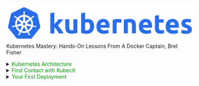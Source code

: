 ![architecture1](docs/images/kubernetes.png)
Kubernetes Mastery: Hands-On Lessons From A Docker Captain, Bret Fisher

<details><summary><span style="color: #009900">Kubernetes Architecture</span></summary>

## Kubernetes Architecture
![architecture1](docs/images/architecture.png)

## Kubernetes Physical Architecture
![architecture1](docs/images/physical-architecture.png)

## Shpod Tips and Tricks

Be sure to come back to this lecture later if you have shpod issues, as I've thrown in common hiccups as you use it throughout the course!

- **Tip 1: Namespaces matter!** <br>
Once you learn about namespaces, you know that running kubectl commands often only affects the current namespace. Shpod runs in the shpod namespace, so if you mean to do something with the default namesapce, you need to either ensure that shpod config is set to use the default namespace (which it is by default) or ``` add -n defaul ``` to your commands. So ``` kubectl get pods ``` would turn into ``` kubectl get -n default pods ``` . We've setup the shpod pod to set it's namespace to default though, so this shouldn't be a big issue.

- **Tip 2: DNS matters with Namespaces!** <br>
The above shpod namespace affects DNS as well. If you need to curl or ping a Service name (which you'll learn later), remember that Kubernetes Service DNS names are namespace-sensitive from inside the cluster. Doing a ``` ping myservice ``` from a pod in one namespace only works if that Service is in the same namespace. In the Shpod, you would need to ``` ping mypod.default ``` if that Service was in the default namespace.

- **Tip 3: Attach shows you the console (tty) output**, even from multiple terminals. You can use exec for additional terminal shells <br>
An ``` attach ``` command will show the virtual console of a pod (like a tty), so multiple ``` attach ``` commands in multiple terminal windows will show the same thing because they are both looking at the console output. For your 2nd terminal, you can use an ``` exec ``` command that will start a new shell process in the existing container. This works **exactly** the same way as Docker attach and exec commands: <br><br>
1st window, attach: <br> ``` kubectl attach --namespace=shpod -ti shpod ``` <br><br>
2nd window, create a new bash shell: <br> ``` kubectl exec --namespace=shpod -ti shpod -- bash -l ```

</details>

<details><summary><span style="color: #009900">First Contact with Kubectl</span></summary>

## Getting the nodes
The below command returns an abtracted information about the list of nodes <br>
- ``` kubectl get no ``` or ``` kubectl get node ``` or ``` kubectl get nodes ```

## Obtaining machine-readeable output
**Note:** ``` Kubectl get ``` can output **JSON**, **YAML**, or be directly formatted <br>
- Give us more info about the nodes: <br>
``` kubectl get nodes -o wide  ``` or ``` kubectl get nodes node1 -o wide  ```
- Let's have some YAML <br>
``` kubectl get nodes -o yaml ```

## (AB)using ```kubectl``` and ```jq```
- Show the capcity of all our nodes as a stream of JSON objects: <br>
``` kubectl get nodes -o json | jq ".items[] | {name:.metadata.name} + .status.capacity"```

## For more comprehensive overview, we can use ``` kubectl describe ``` instead
**Note:** Kindly observe that this follows the pattern: <br> ``` kubectl describe resource-type-name/resource-name ``` or ``` kubectl describe resource-type-name resource-name ```
- ``` kubectl describe node/node1 ``` or ``` kubectl describe node node1 ```

## Exploring types and definitions
- We can list all available resource types by running: ``` kubectl api-resources ``` (in Kubernetes 1.10 and prior, this command used to be ``` kubectl get ```)
- We can list one or more resources in the cluster: ``` kubectl get resource-type ``` (this resources can be Pods, Services, Deployments etc) pr ``` kubectl get resource-type resource-name ``` (resource-name is optional and specifies the name of the particular resource)
- We can view the dfefinition for a resource type with: ``` kubectl explain type ```
- we can view the definition for a field in a resource, for instance: ``` kubectl explain node.spec ```
- Or get the list of all fields and subfields" ``` kubectl explain node --recursive ```

## Introspection vs. Documentation
- We can access the same information by reading the [API documentation]()
- The API documentation is usually easier to read but
  - it wont show custom types (like Custom Resource Definitions)
  - we need to make sure that we look at the correct version
- ``` kubectl api-resources ``` and ``` kubectl explain ``` performs introspection (they communicate with the API server and obtain the exact type definition)

## Type Names
- The most common resource names have three forms:
  - singular (e.g. ``` node ```, ``` service ```, ``` deployment ```)
  - plural (e.g. ``` nodes ```, ``` services ```, ``` deployments ```)
  - short (e.g. ``` no ```, ``` svc ```, ``` deploy ```)
- Some resources do not have a short name
- ``` Endpoints ``` only have a plural form (because even a single ``` Endpoints ``` resource is actually a list of endpoints)

## Namespaces
Namespaces allows us to segregate resources.
- ``` kubect get namespaces ```
- ``` kubect get namespace ```
- ``` kubect get ns ```

## Accessing namespaces
- By default, ``` kubectl ``` uses the ``` default ``` namespace
- We can see resources in all namespaces with ``` --all-namespaces ``` (since kubernetes 1.14, we can also use ``` -A ``` as a shorter version)

## What are all these control plane pods?
- ``` etcd ``` is our etcd server
- ``` kube-apiserver ``` is the API server
- ``` kube-controller-manager ``` and ``` kube-scheduler ``` are other control plane components
- ``` coredns ``` provides DNS-based service discovery (replacing ``` kube-dns ``` as of 1.11)
- ``` kube-proxy ``` is the (per-node) component managing the network port mappings and such
- ``` <net name> ``` is the optional (per node) component managing the network overlay
- the ``` READY ``` column indicates the number of containers in each pod <br>
**Note:**
- this only shows containers, you won't see host svcs (e.g. mcirok8s)
- you may see different namespaces depending on setup

## Newer namespaces
``` kube-public ``` is created by our installer & **used for security bootstrapping** <br>example: list the pods in ```kube-public``` namespace <br>
- ``` kubectl-n kube-public get pods ```

The only interesting object in ``` kube-public ``` is a ConfigMap named ``` cluster-info ```

```
Example:
- List ConfigMap objects:
  kubct -n kube-public get ConfigMap

- Inpect cluster-info
  kubectl -n kube-public get ConfigMap cluster-info -o yaml
```
Note the ``` selfLink ``` URL: ``` /api/v1/namespaces/kube-public/configmaps/clusterinfo ``` we can use that (later in ``` kubectl context ``` lectures)!
</details>

<details><summary><span style="color: #009900">Your First Deployment</span></summary>

## Your first deployment with Kubectl
![starting a simple pod](docs/images/sect6-1.png)
![starting a simple pod](docs/images/sect6-2.png)
![starting a simple pod](docs/images/sect6-3.png)
![starting a simple pod](docs/images/sect6-4.png)

## 1.18 Changes to Kubectl Run
**Creating Pods vs. Deployments in 1.18+**

**Starting in Kubernetes version 1.18, the** ```kubectl run``` **command only does one thing: create single pods.** There were many reasons for this, but the big ones were to reduce the complexity of how the ```run``` command worked and to move other resource creation to the ```kubectl create``` command. The idea is that ```kubectl run``` is now similar to ```docker run```. It creates a single pod, where ```docker run``` creates a single container.

In the previous and next Lectures, I'm using Kubernetes 1.17. That means my kubectl run command would create a deployment resource, so for you to follow along in the next few lectures, you'll also need to create a deployment with the create command like this.
**Please run this command now, to prepare for the next few lectures**
```
kubectl create deployment pingpong --image alpine -- ping 1.1.1.1
```

That's effectively doing what you watched me do in older Kubernetes versions in the previous lecture with the old ```run``` command.  In the next few Lectures, we'll use the scale command and others that expect the ```deploy/pingpong``` resource to exist, so please run that command above.

**Cleanup**: We won't need the pod you created with the kubectl run command in the previous Lecture, so you can delete that resource with ```kubectl delete pod/pingpong```

-------------------------------------------------------------
### More information on this change and how it affects commands

Now that everyone's finally using newer versions like 1.24+ I'm replacing these videos. You can follow along on my course updates GitHub project: https://bret.show/courseupdates

Depending on which version of Kubernetes you have installed, you'll need to decide how to create objects. Here's a cheat sheet for how old commands should be used with the 1.18+ changes.
### Create a single pod in 1.18+

```kubectl run nginx --image nginx```
### Create a single pod with a custom command in 1.18+

```kubectl run pingpong --image alpine --command -- ping 1.1.1.1```
### Create a deployment in 1.18+

```kubectl create deployment nginx --image nginx```
### Create a deployment with a custom command in 1.18+

```kubectl create deployment pingpong --image alpine -- ping 1.1.1.1```

Notice the double dash -- which separates the kubectl command options from the COMMAND you want to override when starting the containers.

Also notice that ```run``` requires the ```--command -- <cmd> <arg>``` while the ```create deployment``` just needs ```-- <cmd> <arg>``` at the end.

For more info on the create deployment options, check out the help at ```kubectl create deployment --help``` 

## Kubectl Logs
![starting a simple pod](docs/images/sect6-5.png)
![starting a simple pod](docs/images/sect6-6.png)
![starting a simple pod](docs/images/sect6-7.png)

## Deleting Pods and Watching The Effects
![starting a simple pod](docs/images/sect6-8.png)
![starting a simple pod](docs/images/sect6-9.png)
![starting a simple pod](docs/images/sect6-10.png)

</details>